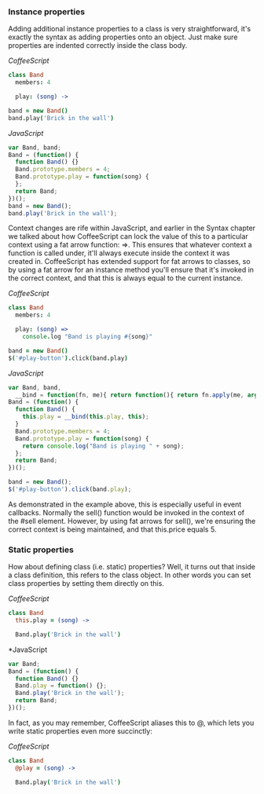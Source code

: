 ### Instance properties

Adding additional instance properties to a class is very straightforward, it's exactly the syntax as adding properties onto an object. Just make sure properties are indented correctly inside the class body.

*CoffeeScript*
``` coffeescript
class Band
  members: 4

  play: (song) ->

band = new Band()  
band.play('Brick in the wall')
```
*JavaScript*
``` javascript
var Band, band;
Band = (function() {
  function Band() {}
  Band.prototype.members = 4;
  Band.prototype.play = function(song) {
  };
  return Band;
})();
band = new Band();
band.play('Brick in the wall');
```

Context changes are rife within JavaScript, and earlier in the Syntax chapter we talked about how CoffeeScript can lock the value of this to a particular context using a fat arrow function: =>. This ensures that whatever context a function is called under, it'll always execute inside the context it was created in. CoffeeScript has extended support for fat arrows to classes, so by using a fat arrow for an instance method you'll ensure that it's invoked in the correct context, and that this is always equal to the current instance.

*CoffeeScript*
``` coffeescript
class Band
  members: 4

  play: (song) =>
    console.log "Band is playing #{song}"

band = new Band()  
$('#play-button').click(band.play)
```
*JavaScript*
``` javascript
var Band, band,
  __bind = function(fn, me){ return function(){ return fn.apply(me, arguments); }; Â
Band = (function() {
  function Band() {
    this.play = __bind(this.play, this);
  }
  Band.prototype.members = 4;
  Band.prototype.play = function(song) {
    return console.log("Band is playing " + song);
  };
  return Band;
})();

band = new Band();
$('#play-button').click(band.play);
```


As demonstrated in the example above, this is especially useful in event callbacks. Normally the sell() function would be invoked in the context of the #sell element. However, by using fat arrows for sell(), we're ensuring the correct context is being maintained, and that this.price equals 5.

### Static properties

How about defining class (i.e. static) properties? Well, it turns out that inside a class definition, this refers to the class object. In other words you can set class properties by setting them directly on this.

*CoffeeScript*
``` coffeescript
class Band
  this.play = (song) ->

  Band.play('Brick in the wall')
```
*JavaScript
``` javascript
var Band;
Band = (function() {
  function Band() {}
  Band.play = function() {};
  Band.play('Brick in the wall');
  return Band;
})();
```
In fact, as you may remember, CoffeeScript aliases this to @, which lets you write static properties even more succinctly:

*CoffeeScript*
``` coffeescript
class Band
  @play = (song) ->

  Band.play('Brick in the wall')
```

